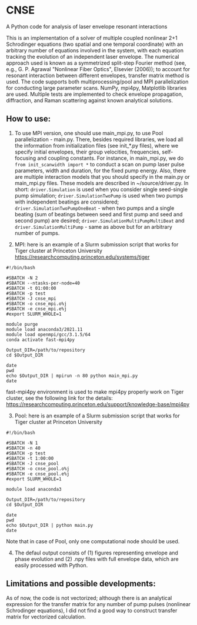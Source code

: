 # CNSE
A Python code for analysis of laser envelope resonant interactions

This is an implementation of a solver of multiple coupled nonlinear 2+1 Schrodinger equations (two spatial and one temporal coordinate) with an arbitrary number of equations involved in the system, with each equation tracking the evolution of an independent laser envelope. The numerical approach used is known as a symmetrized split-step Fourier method (see, e.g., G. P. Agrawal "Nonlinear Fiber Optics", Elsevier (2006)); to account for resonant interaction between different envelopes, transfer matrix method is used. The code supports both multiprocessing/pool and MPI parallelization for conducting large parameter scans. NumPy, mpi4py, Matplotlib libraries are used. Multiple tests are implemented to check envelope propagation, diffraction, and Raman scattering against known analytical solutions.

## How to use:

1. To use MPI version, one should use main_mpi.py, to use Pool parallelization - main.py. There, besides required libraries, we load all the information
from initialization files (see init_*.py files), where we specify initial envelopes, their group velocities, frequencies, self-focusing and coupling constants. For instance, in main_mpi.py, we do `from init_scanwidth import *` to conduct a scan on pump laser pulse parameters, width and duration, for the fixed pump energy. Also, there are multiple interaction models that you should specify in the main.py or main_mpi.py files. These models are described in ~/source/driver.py. In short: `driver.Simulation` is used when you consider single seed-single pump simulation; `driver.SimulationTwoPump` is used when two pumps with independent beatings are considered; `driver.SimulationTwoPumpOneBeat` - when two pumps and a single beating (sum of beatings between seed and first pump and seed and second pump) are desired; `driver.SimulationMultiPumpMultiBeat` and `driver.SimulationMultiPump` - same as above but for an arbitrary number of pumps.


2. MPI: here is an example of a Slurm submission script that works for Tiger cluster at Princeton University https://researchcomputing.princeton.edu/systems/tiger

```
#!/bin/bash

#SBATCH -N 2
#SBATCH --ntasks-per-node=40
#SBATCH -t 01:00:00
#SBATCH -p test
#SBATCH -J cnse_mpi
#SBATCH -o cnse_mpi.o%j
#SBATCH -e cnse_mpi.e%j
#export SLURM_WHOLE=1

module purge
module load anaconda3/2021.11
module load openmpi/gcc/3.1.5/64
conda activate fast-mpi4py

Output_DIR=/path/to/repository
cd $Output_DIR

date
pwd
echo $Output_DIR | mpirun -n 80 python main_mpi.py
date
```

fast-mpi4py environment is used to make mpi4py properly work on Tiger cluster, see the following link for the details:
https://researchcomputing.princeton.edu/support/knowledge-base/mpi4py

3. Pool: here is an example of a Slurm submission script that works for Tiger cluster at Princeton University

```
#!/bin/bash

#SBATCH -N 1
#SBATCH -n 40
#SBATCH -p test
#SBATCH -t 1:00:00
#SBATCH -J cnse_pool
#SBATCH -o cnse_pool.o%j
#SBATCH -e cnse_pool.e%j
#export SLURM_WHOLE=1

module load anaconda3

Output_DIR=/path/to/repository
cd $Output_DIR

date
pwd
echo $Output_DIR | python main.py
date
```

Note that in case of Pool, only one computational node should be used.

4. The defaul output consists of (1) figures representing envelope and phase evolution and (2) .npy files with full envelope data, which are easily processed with Python.

## Limitations and possible developments:
As of now, the code is not vectorized; although there is an analytical expression for the transfer matrix for any number of pump pulses (nonlinear Schrodinger equations), I did not find a good way to construct transfer matrix for vectorized calculation.
